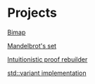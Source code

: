 # Projects

[Bimap](bimap)<br>

[Mandelbrot's set](Mandelbrot)

[Intuitionistic proof rebuilder](proof_rebuilder)

[std::variant implementation](variant)
